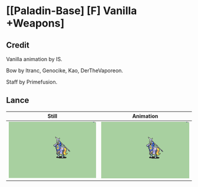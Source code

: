 # [\[Paladin-Base\] \[F\] Vanilla +Weapons]

## Credit

Vanilla animation by IS.

Bow by ltranc, Genocike, Kao, DerTheVaporeon.

Staff by Primefusion.

## Lance

| Still | Animation |
| :---: | :-------: |
| ![Lance still](./Lance_000.png) | ![Lance animation](./Lance.gif) |
